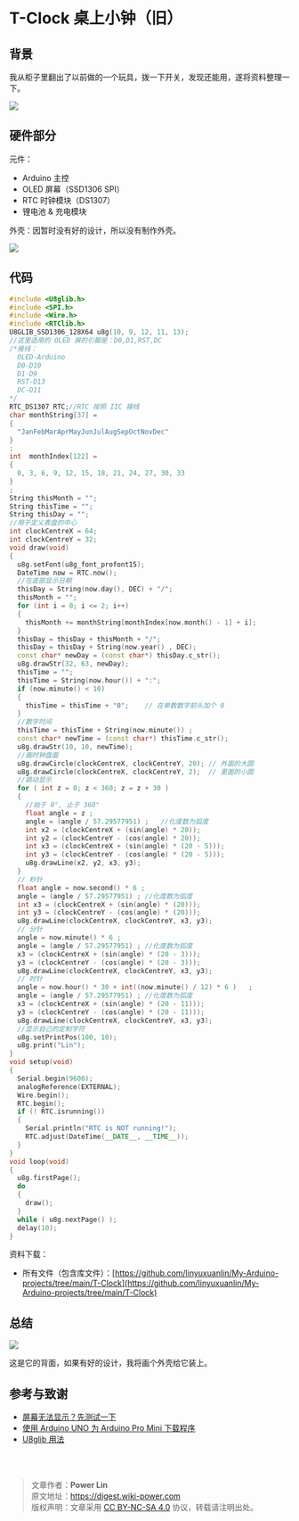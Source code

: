 # T-Clock 桌上小钟（旧）

## 背景

我从柜子里翻出了以前做的一个玩具，拨一下开关，发现还能用，遂将资料整理一下。

![](https://wiki-media-1253965369.cos.ap-guangzhou.myqcloud.com/img/Tclock1.jpg)

## 硬件部分

元件：

- Arduino 主控
- OLED 屏幕（SSD1306 SPI）
- RTC 时钟模块（DS1307）
- 锂电池 & 充电模块

外壳：因暂时没有好的设计，所以没有制作外壳。

![](https://wiki-media-1253965369.cos.ap-guangzhou.myqcloud.com/img/3D%20tclock.png)

## 代码

```cpp
#include <U8glib.h>
#include <SPI.h>
#include <Wire.h>
#include <RTClib.h>
U8GLIB_SSD1306_128X64 u8g(10, 9, 12, 11, 13);
//这里适用的 OLED 屏的引脚是：D0,D1,RST,DC
/*接线：
  OLED-Arduino
  D0-D10
  D1-D9
  RST-D13
  DC-D11
*/
RTC_DS1307 RTC;//RTC 按照 IIC 接线
char monthString[37] =
{
  "JanFebMarAprMayJunJulAugSepOctNovDec"
}
;
int  monthIndex[122] =
{
  0, 3, 6, 9, 12, 15, 18, 21, 24, 27, 30, 33
}
;
String thisMonth = "";
String thisTime = "";
String thisDay = "";
//用于定义表盘的中心
int clockCentreX = 64;
int clockCentreY = 32;
void draw(void)
{
  u8g.setFont(u8g_font_profont15);
  DateTime now = RTC.now();
  //在底部显示日期
  thisDay = String(now.day(), DEC) + "/";
  thisMonth = "";
  for (int i = 0; i <= 2; i++)
  {
    thisMonth += monthString[monthIndex[now.month() - 1] + i];
  }
  thisDay = thisDay + thisMonth + "/";
  thisDay = thisDay + String(now.year() , DEC);
  const char* newDay = (const char*) thisDay.c_str();
  u8g.drawStr(32, 63, newDay);
  thisTime = "";
  thisTime = String(now.hour()) + ":";
  if (now.minute() < 10)
  {
    thisTime = thisTime + "0";    // 在单数数字前头加个 0
  }
  //数字时间
  thisTime = thisTime + String(now.minute()) ;
  const char* newTime = (const char*) thisTime.c_str();
  u8g.drawStr(10, 10, newTime);
  //画时钟盘面
  u8g.drawCircle(clockCentreX, clockCentreY, 20); // 外面的大圆
  u8g.drawCircle(clockCentreX, clockCentreY, 2);  // 里面的小圆
  //跳动显示
  for ( int z = 0; z < 360; z = z + 30 )
  {
    //始于 0°, 止于 360°
    float angle = z ;
    angle = (angle / 57.29577951) ;   //化度数为弧度
    int x2 = (clockCentreX + (sin(angle) * 20));
    int y2 = (clockCentreY - (cos(angle) * 20));
    int x3 = (clockCentreX + (sin(angle) * (20 - 5)));
    int y3 = (clockCentreY - (cos(angle) * (20 - 5)));
    u8g.drawLine(x2, y2, x3, y3);
  }
  // 秒针
  float angle = now.second() * 6 ;
  angle = (angle / 57.29577951) ; //化度数为弧度
  int x3 = (clockCentreX + (sin(angle) * (20)));
  int y3 = (clockCentreY - (cos(angle) * (20)));
  u8g.drawLine(clockCentreX, clockCentreY, x3, y3);
  // 分针
  angle = now.minute() * 6 ;
  angle = (angle / 57.29577951) ; //化度数为弧度
  x3 = (clockCentreX + (sin(angle) * (20 - 3)));
  y3 = (clockCentreY - (cos(angle) * (20 - 3)));
  u8g.drawLine(clockCentreX, clockCentreY, x3, y3);
  // 时针
  angle = now.hour() * 30 + int((now.minute() / 12) * 6 )   ;
  angle = (angle / 57.29577951) ; //化度数为弧度
  x3 = (clockCentreX + (sin(angle) * (20 - 11)));
  y3 = (clockCentreY - (cos(angle) * (20 - 11)));
  u8g.drawLine(clockCentreX, clockCentreY, x3, y3);
  //显示自己的定制字符
  u8g.setPrintPos(100, 10);
  u8g.print("Lin");
}
void setup(void)
{
  Serial.begin(9600);
  analogReference(EXTERNAL);
  Wire.begin();
  RTC.begin();
  if (! RTC.isrunning())
  {
    Serial.println("RTC is NOT running!");
    RTC.adjust(DateTime(__DATE__, __TIME__));
  }
}
void loop(void)
{
  u8g.firstPage();
  do
  {
    draw();
  }
  while ( u8g.nextPage() );
  delay(10);
}
```

资料下载：

- 所有文件（包含库文件）：[https://github.com/linyuxuanlin/My-Arduino-projects/tree/main/T-Clock](https://github.com/linyuxuanlin/My-Arduino-projects/tree/main/T-Clock)

## 总结

![](https://wiki-media-1253965369.cos.ap-guangzhou.myqcloud.com/img/Tclock2.jpg)

这是它的背面，如果有好的设计，我将画个外壳给它装上。

## 参考与致谢

- [屏幕无法显示？先测试一下](http://shimo.im/doc/63ALdXdl3EUInWJO)
- [使用 Arduino UNO 为 Arduino Pro Mini 下载程序](http://blog.sina.com.cn/s/blog_53f8d23d0102wv3m.html)
- [U8glib 用法](https://github.com/olikraus/u8glib/wiki/device#ssd1306-128x64)

<br />

<br />

> 文章作者：**Power Lin**  
> 原文地址：<https://digest.wiki-power.com>  
> 版权声明：文章采用 [CC BY-NC-SA 4.0](https://creativecommons.org/licenses/by/4.0/deed.zh) 协议，转载请注明出处。
